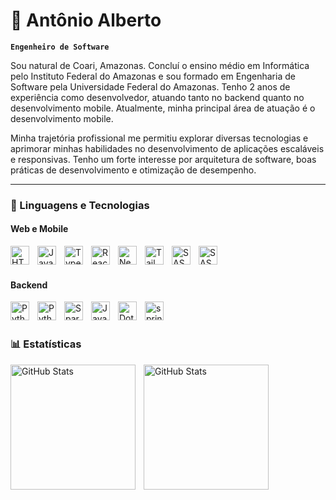 # 🥷 Antônio Alberto

**`Engenheiro de Software`**

Sou natural de Coari, Amazonas. Concluí o ensino médio em Informática pelo Instituto Federal do Amazonas e sou formado em Engenharia de Software pela Universidade Federal do Amazonas. Tenho 2 anos de experiência como desenvolvedor, atuando tanto no backend quanto no desenvolvimento mobile. Atualmente, minha principal área de atuação é o desenvolvimento mobile.

Minha trajetória profissional me permitiu explorar diversas tecnologias e aprimorar minhas habilidades no desenvolvimento de aplicações escaláveis e responsivas. Tenho um forte interesse por arquitetura de software, boas práticas de desenvolvimento e otimização de desempenho.

---

### 🤖 Linguagens e Tecnologias

#### Web e Mobile

<img 
    align="left" 
    alt="HTML"
    title="HTML" 
    width="30px" 
    style="padding-right: 10px;" 
    src="https://cdn.jsdelivr.net/gh/devicons/devicon@latest/icons/flutter/flutter-original.svg" 
/>
<img 
    align="left" 
    alt="JavaScript" 
    title="JavaScript"
    width="30px" 
    style="padding-right: 10px;" 
    src="https://cdn.jsdelivr.net/gh/devicons/devicon@latest/icons/javascript/javascript-original.svg" 
/>
<img 
    align="left" 
    alt="TypeScript"
    title="TypeScript" 
    width="30px" 
    style="padding-right: 10px;" 
    src="https://cdn.jsdelivr.net/gh/devicons/devicon@latest/icons/typescript/typescript-original.svg" 
/>
<img 
    align="left" 
    alt="React"
    title="React" 
    width="30px" 
    style="padding-right: 10px;" 
    src="https://cdn.jsdelivr.net/gh/devicons/devicon@latest/icons/react/react-original.svg" 
/>
<img 
    align="left" 
    alt="Next.js" 
    title="Next.js"
    width="30px" 
    style="padding-right: 10px;" 
    src="https://cdn.jsdelivr.net/gh/devicons/devicon@latest/icons/nextjs/nextjs-original.svg" 
/>

<img 
    align="left" 
    alt="Tailwind" 
    title="Tailwind"
    width="30px" 
    style="padding-right: 10px;" 
    src="https://cdn.jsdelivr.net/gh/devicons/devicon@latest/icons/tailwindcss/tailwindcss-original.svg" 
/>
<img 
    align="left" 
    alt="SASS" 
    title="SASS"
    width="30px" 
    style="padding-right: 10px;" 
    src="https://cdn.jsdelivr.net/gh/devicons/devicon@latest/icons/sass/sass-original.svg" 
/>
<img 
    align="left" 
    alt="SASS" 
    title="SASS"
    width="30px" 
    style="padding-right: 10px;" 
    src="https://cdn.jsdelivr.net/gh/devicons/devicon@latest/icons/sass/sass-original.svg" 
/>

</br>
</br>

#### Backend

<div class=backend>
  <img 
      align="left" 
      alt="Python" 
      title="Python"
      width="30px" 
      style="padding-right: 10px;" 
      src="https://cdn.jsdelivr.net/gh/devicons/devicon@latest/icons/python/python-original.svg" 
    />
  <img 
      align="left" 
      alt="Python" 
      title="Python"
      width="30px" 
      style="padding-right: 10px;" 
      src="https://cdn.jsdelivr.net/gh/devicons/devicon@latest/icons/csharp/csharp-original.svg" 
  />

<img align="left" alt="Spark" 
      title="Spark" width="30px" style="padding-right: 10px;" src="https://cdn.jsdelivr.net/gh/devicons/devicon@latest/icons/apachespark/apachespark-original.svg" />

<img align="left" alt="Java" 
      title="Java" width="30px" style="padding-right: 10px;" src="https://cdn.jsdelivr.net/gh/devicons/devicon@latest/icons/java/java-original.svg" />

<img align="left" alt="Dotnet" 
      title="Dotnet" width="30px" style="padding-right: 10px;" src="https://cdn.jsdelivr.net/gh/devicons/devicon@latest/icons/dot-net/dot-net-plain-wordmark.svg" />

<img align="left" alt="spring" 
      title="spring" width="30px" style="padding-right: 10px;" src="https://cdn.jsdelivr.net/gh/devicons/devicon@latest/icons/spring/spring-original-wordmark.svg" />

</div>

</br></br>

### 📊 Estatísticas

<p>
  <img 
    align="left" 
    alt="GitHub Stats" 
    height="200" 
    style="padding-right: 10px;" 
    src="https://github-readme-stats.vercel.app/api?username=antonioalberto-dev&show_icons=true&theme=dark&include_all_commits=true&locale=pt-br" 
  />

<img 
      align="left" 
      alt="GitHub Stats" 
      height="200" 
      src="https://github-readme-stats.vercel.app/api/top-langs/?username=antonioalberto-dev&theme=dark&layout=compact&custom_title=Tecnologias&langs_count=9" 
  />   
</p>
